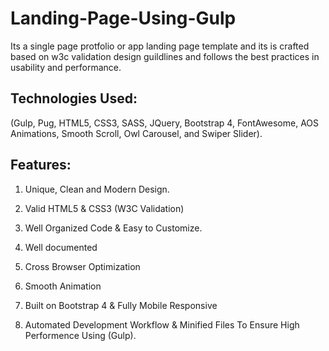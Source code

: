 # Landing-Page-Using-Gulp

Its a single page protfolio or app landing page template and its is crafted based on w3c validation design guildlines and follows the best practices in usability and performance.

## Technologies Used:

(Gulp, Pug, HTML5, CSS3, SASS, JQuery, Bootstrap 4, FontAwesome, AOS Animations, Smooth Scroll, Owl Carousel, and Swiper Slider).  

## Features:

1. Unique, Clean and Modern Design.

2. Valid HTML5 & CSS3 (W3C Validation)

3. Well Organized Code & Easy to Customize.

4. Well documented

5. Cross Browser Optimization

6. Smooth Animation

7. Built on Bootstrap 4 & Fully Mobile Responsive

8. Automated Development Workflow & Minified Files To Ensure High Performence Using (Gulp). 
